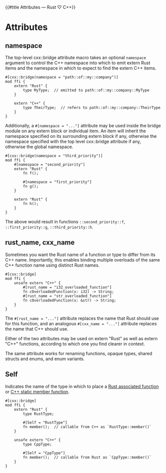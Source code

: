 {{#title Attributes — Rust ♡ C++}}
# Attributes

## namespace

The top-level cxx::bridge attribute macro takes an optional `namespace` argument
to control the C++ namespace into which to emit extern Rust items and the
namespace in which to expect to find the extern C++ items.

```rust,noplayground
#[cxx::bridge(namespace = "path::of::my::company")]
mod ffi {
    extern "Rust" {
        type MyType;  // emitted to path::of::my::company::MyType
    }

    extern "C++" {
        type TheirType;  // refers to path::of::my::company::TheirType
    }
}
```

Additionally, a `#[namespace = "..."]` attribute may be used inside the bridge
module on any extern block or individual item. An item will inherit the
namespace specified on its surrounding extern block if any, otherwise the
namespace specified with the top level cxx::bridge attribute if any, otherwise
the global namespace.

```rust,noplayground
#[cxx::bridge(namespace = "third_priority")]
mod ffi {
    #[namespace = "second_priority"]
    extern "Rust" {
        fn f();

        #[namespace = "first_priority"]
        fn g();
    }

    extern "Rust" {
        fn h();
    }
}
```

The above would result in functions `::second_priority::f`,
`::first_priority::g`, `::third_priority::h`.

## rust\_name, cxx\_name

Sometimes you want the Rust name of a function or type to differ from its C++
name. Importantly, this enables binding multiple overloads of the same C++
function name using distinct Rust names.

```rust,noplayground
#[cxx::bridge]
mod ffi {
    unsafe extern "C++" {
        #[rust_name = "i32_overloaded_function"]
        fn cOverloadedFunction(x: i32) -> String;
        #[rust_name = "str_overloaded_function"]
        fn cOverloadedFunction(x: &str) -> String;
    }
}
```

The `#[rust_name = "..."]` attribute replaces the name that Rust should use for
this function, and an analogous `#[cxx_name = "..."]` attribute replaces the
name that C++ should use.

Either of the two attributes may be used on extern "Rust" as well as extern
"C++" functions, according to which one you find clearer in context.

The same attribute works for renaming functions, opaque types, shared
structs and enums, and enum variants.

## Self

Indicates the name of the type in which to place a [Rust associated function] or
[C++ static member function].

[Rust associated function]: extern-rust.md#associated-functions
[C++ static member function]: extern-c++.md#functions-and-member-functions

```rust,noplayground
#[cxx::bridge]
mod ffi {
    extern "Rust" {
        type RustType;

        #[Self = "RustType"]
        fn member();  // callable from C++ as `RustType::member()`
    }

    unsafe extern "C++" {
        type CppType;

        #[Self = "CppType"]
        fn member();  // callable from Rust as `CppType::member()`
    }
}
```
